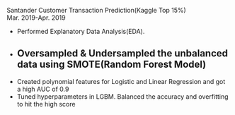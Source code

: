 Santander Customer Transaction Prediction(Kaggle Top 15%)        
Mar. 2019-Apr. 2019 
- Performed Explanatory Data Analysis(EDA). 
- Oversampled & Undersampled the unbalanced data using SMOTE(Random Forest Model)
  -
- Created polynomial features for Logistic and Linear Regression and got a high AUC of 0.9
- Tuned hyperparameters in LGBM. Balanced the accuracy and overfitting to hit the high score
